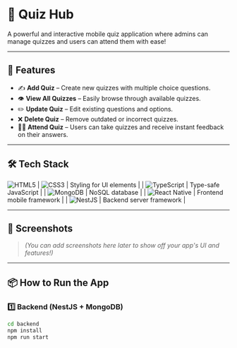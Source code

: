 # 🧠 Quiz Hub

A powerful and interactive mobile quiz application where admins can manage quizzes and users can attend them with ease!

---

## 🚀 Features

- ✍️ **Add Quiz** – Create new quizzes with multiple choice questions.
- 👁️ **View All Quizzes** – Easily browse through available quizzes.
- ✏️ **Update Quiz** – Edit existing questions and options.
- ❌ **Delete Quiz** – Remove outdated or incorrect quizzes.
- 🧑‍🎓 **Attend Quiz** – Users can take quizzes and receive instant feedback on their answers.

---

## 🛠️ Tech Stack

 ![HTML5](https://img.shields.io/badge/HTML5-E34F26?style=for-the-badge&logo=html5&logoColor=white) 
| ![CSS3](https://img.shields.io/badge/CSS3-1572B6?style=for-the-badge&logo=css3&logoColor=white) | Styling for UI elements |
| ![TypeScript](https://img.shields.io/badge/TypeScript-3178C6?style=for-the-badge&logo=typescript&logoColor=white) | Type-safe JavaScript |
| ![MongoDB](https://img.shields.io/badge/MongoDB-4EA94B?style=for-the-badge&logo=mongodb&logoColor=white) | NoSQL database |
| ![React Native](https://img.shields.io/badge/React%20Native-20232A?style=for-the-badge&logo=react&logoColor=61DAFB) | Frontend mobile framework |
| ![NestJS](https://img.shields.io/badge/NestJS-E0234E?style=for-the-badge&logo=nestjs&logoColor=white) | Backend server framework |

---

## 📸 Screenshots

> *(You can add screenshots here later to show off your app's UI and features!)*

---

## 📦 How to Run the App

### 1️⃣ Backend (NestJS + MongoDB)

```bash
cd backend
npm install
npm run start
